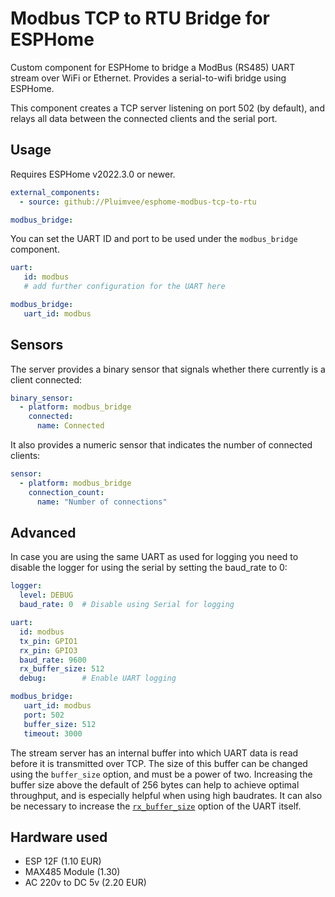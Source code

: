 Modbus TCP to RTU Bridge for ESPHome
=========================

Custom component for ESPHome to bridge a ModBus (RS485) UART stream over WiFi or Ethernet. Provides a serial-to-wifi bridge using ESPHome.

This component creates a TCP server listening on port 502 (by default), and relays all data between the connected
clients and the serial port.

Usage
-----

Requires ESPHome v2022.3.0 or newer.

```yaml
external_components:
  - source: github://Pluimvee/esphome-modbus-tcp-to-rtu

modbus_bridge:
```

You can set the UART ID and port to be used under the `modbus_bridge` component.

```yaml
uart:
   id: modbus
   # add further configuration for the UART here

modbus_bridge:
   uart_id: modbus
```

Sensors
-------
The server provides a binary sensor that signals whether there currently is a client connected:

```yaml
binary_sensor:
  - platform: modbus_bridge
    connected:
      name: Connected
```

It also provides a numeric sensor that indicates the number of connected clients:

```yaml
sensor:
  - platform: modbus_bridge
    connection_count:
      name: "Number of connections"
```

Advanced
--------
In case you are using the same UART as used for logging you need to disable the logger for using the serial by setting the baud_rate to 0:

```yaml
logger:
  level: DEBUG  
  baud_rate: 0  # Disable using Serial for logging

uart:
  id: modbus
  tx_pin: GPIO1
  rx_pin: GPIO3
  baud_rate: 9600
  rx_buffer_size: 512
  debug:        # Enable UART logging

modbus_bridge:
   uart_id: modbus
   port: 502
   buffer_size: 512
   timeout: 3000
```

The stream server has an internal buffer into which UART data is read before it is transmitted over TCP. The size of
this buffer can be changed using the `buffer_size` option, and must be a power of two. Increasing the buffer size above
the default of 256 bytes can help to achieve optimal throughput, and is especially helpful when using high baudrates. It
can also be necessary to increase the [`rx_buffer_size`][uart-config] option of the UART itself.

[uart-config]: https://esphome.io/components/uart.html#configuration-variables

Hardware used
--------
- ESP 12F (1.10 EUR)
- MAX485 Module (1.30)
- AC 220v to DC 5v (2.20 EUR)


